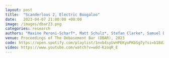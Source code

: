 ```yaml
---
layout: post
title:  "Scanderlous 2, Electric Boogaloo"
date:   2023-04-07 21:00:00 +00:00
image: /images/dbar23.png
categories: research    
authors: "Maxine Peroni-Scharf*, Matt Schulz*, Stefan Clarke*, Samuel Day-Weiss*, Alexander Raistrick* (* denotes equal contribution)"
venue: Proceedings of The Debasement Bar (DBAR), 2023
code: https://open.spotify.com/playlist/1nvb4syUvHPEKyoPKbSg7y?si=b18d2986c51743a5
video: https://www.youtube.com/watch?v=wdd-KzoqR_E
---
```

